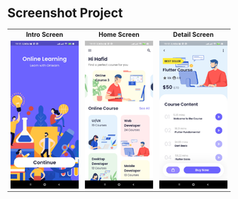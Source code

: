# Screenshot Project

<table>
    <tr>
        <th>Intro Screen</th>
        <th>Home Screen</th>
        <th>Detail Screen</th>
    </tr>
    <tr>
        <td><img src="ss_intro_screen.jpg"></td>
        <td><img src="ss_home_screen.jpg"></td>
        <td><img src="ss_detail_screen.jpg"></td>
    </tr>
</table>
